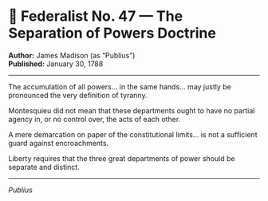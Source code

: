 # 📜 Federalist No. 47 — The Separation of Powers Doctrine

**Author:** James Madison (as “Publius”)  
**Published:** January 30, 1788

---

The accumulation of all powers… in the same hands… may justly be pronounced the very definition of tyranny.

Montesquieu did not mean that these departments ought to have no partial agency in, or no control over, the acts of each other.

A mere demarcation on paper of the constitutional limits… is not a sufficient guard against encroachments.

Liberty requires that the three great departments of power should be separate and distinct.

---

*Publius*
